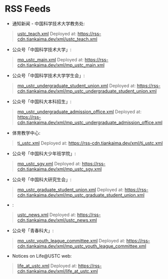 # RSS Feeds


* 通知新闻 - 中国科学技术大学教务处:
> [ustc_teach.xml](/xml/ustc_teach.xml)
> Deployed at: https://rss-cdn.tiankaima.dev/xml/ustc_teach.xml

* 公众号「中国科学技术大学」:
> [mp_ustc_main.xml](/xml/mp_ustc_main.xml)
> Deployed at: https://rss-cdn.tiankaima.dev/xml/mp_ustc_main.xml

* 公众号「中国科学技术大学学生会」:
> [mp_ustc_undergraduate_student_union.xml](/xml/mp_ustc_undergraduate_student_union.xml)
> Deployed at: https://rss-cdn.tiankaima.dev/xml/mp_ustc_undergraduate_student_union.xml

* 公众号「中国科大本科招生」:
> [mp_ustc_undergraduate_admission_office.xml](/xml/mp_ustc_undergraduate_admission_office.xml)
> Deployed at: https://rss-cdn.tiankaima.dev/xml/mp_ustc_undergraduate_admission_office.xml

* 体育教学中心:
> [tj_ustc.xml](/xml/tj_ustc.xml)
> Deployed at: https://rss-cdn.tiankaima.dev/xml/tj_ustc.xml

* 公众号「中国科大少年班学院」:
> [mp_ustc_sgy.xml](/xml/mp_ustc_sgy.xml)
> Deployed at: https://rss-cdn.tiankaima.dev/xml/mp_ustc_sgy.xml

* 公众号「中国科大研究生会」:
> [mp_ustc_graduate_student_union.xml](/xml/mp_ustc_graduate_student_union.xml)
> Deployed at: https://rss-cdn.tiankaima.dev/xml/mp_ustc_graduate_student_union.xml

* :
> [ustc_news.xml](/xml/ustc_news.xml)
> Deployed at: https://rss-cdn.tiankaima.dev/xml/ustc_news.xml

* 公众号「青春科大」:
> [mp_ustc_youth_league_committee.xml](/xml/mp_ustc_youth_league_committee.xml)
> Deployed at: https://rss-cdn.tiankaima.dev/xml/mp_ustc_youth_league_committee.xml

* Notices on Life@USTC web:
> [life_at_ustc.xml](/xml/life_at_ustc.xml)
> Deployed at: https://rss-cdn.tiankaima.dev/xml/life_at_ustc.xml

